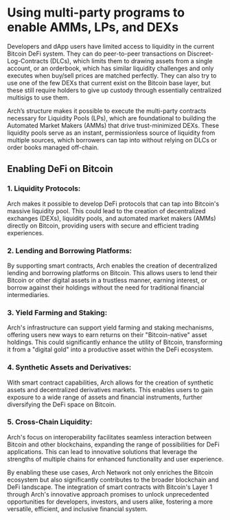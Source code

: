 # Using multi-party programs to enable AMMs, LPs, and DEXs

Developers and dApp users have limited access to liquidity in the current Bitcoin DeFi system. They can do peer-to-peer transactions on Discreet-Log-Contracts (DLCs), which limits them to drawing assets from a single account, or an orderbook, which has similar liquidity challenges and only executes when buy/sell prices are matched perfectly. They can also try to use one of the few DEXs that current exist on the Bitcoin base layer, but these still require holders to give up custody through essentially centralized multisigs to use them.

Arch’s structure makes it possible to execute the multi-party contracts necessary for Liquidity Pools (LPs), which are foundational to building the Automated Market Makers (AMMs) that drive trust-minimized DEXs. These liquidity pools serve as an instant, permissionless source of liquidity from multiple sources, which borrowers can tap into without relying on DLCs or order books managed off-chain.

## Enabling DeFi on Bitcoin

### 1. Liquidity Protocols: 
Arch makes it possible to develop DeFi protocols that can tap into Bitcoin's massive liquidity pool. This could lead to the creation of decentralized exchanges (DEXs), liquidity pools, and automated market makers (AMMs) directly on Bitcoin, providing users with secure and efficient trading experiences.

### 2. Lending and Borrowing Platforms: 
By supporting smart contracts, Arch enables the creation of decentralized lending and borrowing platforms on Bitcoin. This allows users to lend their Bitcoin or other digital assets in a trustless manner, earning interest, or borrow against their holdings without the need for traditional financial intermediaries.

### 3. Yield Farming and Staking: 
Arch's infrastructure can support yield farming and staking mechanisms, offering users new ways to earn returns on their "Bitcoin-native" asset holdings. This could significantly enhance the utility of Bitcoin, transforming it from a "digital gold" into a productive asset within the DeFi ecosystem.

### 4. Synthetic Assets and Derivatives: 
With smart contract capabilities, Arch allows for the creation of synthetic assets and decentralized derivatives markets. This enables users to gain exposure to a wide range of assets and financial instruments, further diversifying the DeFi space on Bitcoin.

### 5. Cross-Chain Liquidity: 
Arch's focus on interoperability facilitates seamless interaction between Bitcoin and other blockchains, expanding the range of possibilities for DeFi applications. This can lead to innovative solutions that leverage the strengths of multiple chains for enhanced functionality and user experience.

By enabling these use cases, Arch Network not only enriches the Bitcoin ecosystem but also significantly contributes to the broader blockchain and DeFi landscape. The integration of smart contracts with Bitcoin's Layer 1 through Arch's innovative approach promises to unlock unprecedented opportunities for developers, investors, and users alike, fostering a more versatile, efficient, and inclusive financial system.
